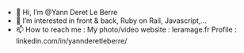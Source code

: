 - 👋 Hi, I’m @Yann Deret Le Berre
- 👀 I’m interested in front & back, Ruby on Rail, Javascript,...
- 📫 How to reach me : 
My photo/video website : leramage.fr
Profile : linkedin.com/in/yannderetleberre/

<!---
YannDLB/YannDLB is a ✨ special ✨ repository because its `README.md` (this file) appears on your GitHub profile.
You can click the Preview link to take a look at your changes.
--->
